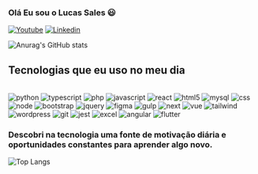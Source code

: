 ### Olá Eu sou o Lucas Sales :smiley:

[![Youtube](https://img.shields.io/badge/YouTube-FF0000?style=for-the-badge&logo=youtube&logoColor=white)](https://www.youtube.com/@programandocurto)
[![Linkedin](https://img.shields.io/badge/LinkedIn-0077B5?style=for-the-badge&logo=linkedin&logoColor=white)](https://www.linkedin.com/in/lucas-sales-pires-763383197/)

![Anurag's GitHub stats](https://github-readme-stats.vercel.app/api?username=lucas-sales-pires&show_icons=true&theme=merko)

## Tecnologias que eu uso no meu dia

<div style = display:inline_block><br/>
    <img text-align="center" alt="python" src = "https://img.shields.io/badge/Python-3776AB?style=for-the-badge&logo=python&logoColor=white">
    <img text-align="center" alt="typescript" src = "https://img.shields.io/badge/typescript-%23007ACC.svg?style=for-the-badge&logo=typescript&logoColor=white">    
    <img text-align="center" alt="php" src = "https://img.shields.io/badge/PHP-777BB4?style=for-the-badge&logo=php&logoColor=white">    
    <img text-align="center" alt="javascript" src = "https://img.shields.io/badge/JavaScript-F7DF1E?style=for-the-badge&logo=javascript&logoColor=black">    
    <img text-align="center" alt="react" src = "https://img.shields.io/badge/react-%2320232a.svg?style=for-the-badge&logo=react&logoColor=%2361DAFB">
    <img text-align="center" alt="html5" src = "https://img.shields.io/badge/HTML5-E34F26?style=for-the-badge&logo=html5&logoColor=white">    
    <img text-align="center" alt="mysql" src = "https://img.shields.io/badge/MySQL-00000F?style=for-the-badge&logo=mysql&logoColor=white">
    <img text-align="center" alt="css" src = "https://img.shields.io/badge/CSS3-1572B6?style=for-the-badge&logo=css3&logoColor=white">
    <img text-align="center" alt="node" src = "https://img.shields.io/badge/Node.js-43853D?style=for-the-badge&logo=node.js&logoColor=white">
    <img text-align="center" alt="bootstrap" src = "https://img.shields.io/badge/Bootstrap-563D7C?style=for-the-badge&logo=bootstrap&logoColor=white">
    <img text-align="center" alt="jquery" src = "https://img.shields.io/badge/jQuery-0769AD?style=for-the-badge&logo=jquery&logoColor=white">
    <img text-align="center" alt="figma" src = "https://img.shields.io/badge/figma-%23F24E1E.svg?style=for-the-badge&logo=figma&logoColor=white">
    <img text-align="center" alt="gulp" src = "https://img.shields.io/badge/GULP-%23CF4647.svg?style=for-the-badge&logo=gulp&logoColor=white">
    <img text-align="center" alt="next" src = "https://img.shields.io/badge/Next-black?style=for-the-badge&logo=next.js&logoColor=white">    
    <img text-align="center" alt="vue" src = "https://img.shields.io/badge/vuejs-%2335495e.svg?style=for-the-badge&logo=vuedotjs&logoColor=%234FC08D">
    <img text-align="center" alt="tailwind" src = "https://img.shields.io/badge/tailwindcss-%2338B2AC.svg?style=for-the-badge&logo=tailwind-css&logoColor=white">
    <img text-align="center" alt="wordpress" src = "https://img.shields.io/badge/WordPress-%23117AC9.svg?style=for-the-badge&logo=WordPress&logoColor=white">
    <img text-align="center" alt="git" src = "https://img.shields.io/badge/git-%23F05033.svg?style=for-the-badge&logo=git&logoColor=white">
    <img text-align="center" alt="jest" src = "https://img.shields.io/badge/-jest-%23C21325?style=for-the-badge&logo=jest&logoColor=white">
    <img text-align="center" alt="excel" src = "https://img.shields.io/badge/Microsoft_Excel-217346?style=for-the-badge&logo=microsoft-excel&logoColor=white">
    <img text-align="center" alt="angular" src = "https://img.shields.io/badge/angular-%23DD0031.svg?style=for-the-badge&logo=angular&logoColor=white">
    <img text-align="center" alt="flutter" src = "https://img.shields.io/badge/Flutter-02569B?style=for-the-badge&logo=flutter&logoColor=white">
    

    

   ### Descobri na tecnologia uma fonte de motivação diária e oportunidades constantes para aprender algo novo.
![Top Langs](https://github-readme-stats.vercel.app/api/top-langs/?username=lucas-sales-pires&hide_progress=true)


</div>
